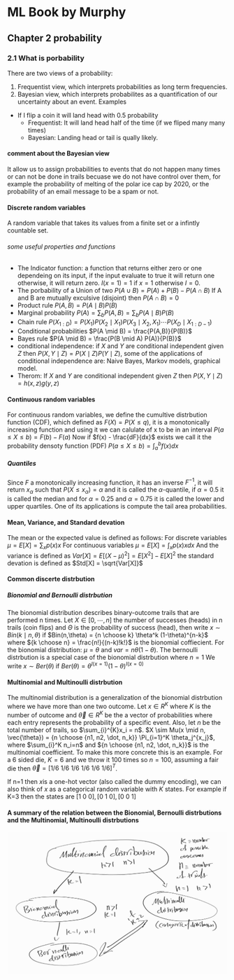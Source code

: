 # ML Book by Murphy
## Chapter 2 probability 
### 2.1 What is porbability 
There are two views of a probability:
1. Frequentist view, which interprets probabilities as long term frequencies.
2. Bayesian view, which interprets probabilites as a quantification of our uncertainty about an event.
Examples
- If I flip a coin it will land head with 0.5 probability
	- Frequentist: It will land head half of the time (if we fliped many many times)
	- Bayesian: Landing head or tail is qually likely.
#### comment about the Bayesian view
It allow us to assign probabilities to events that do not happen many times or can not be done in trails becuase we do not have control over them, for example the probability of melting of the polar ice cap by 2020, or the probability of an email message to be a spam or not.
#### Discrete random variables
A random variable that takes its values from a finite set or a infintly countable set.
###### some useful properties and functions
- The Indicator function: a function that returns either zero or one dependeing on its input, if the input evaluate to true it will return one otherwise, it will return zero.
$I(x=1) = 1$ if $x=1$ otherwise $I = 0$.
- The porbability of a Union of two 
$P(A\cup B) = P(A) + P(B) -  P(A \cap B)$
If A and B are mutually exculsive (disjoint) then $P(A \cap B)=0$
- Product rule
$P(A,B) = P(A\mid B) P(B)$
- Marginal probability
$P(A) = \sum_b P(A,B) = \sum_b P(A\mid B) P(B)$
- Chain rule
$P(X_{1:D})=P(X_1)P(X_2\mid X_1)P(X_3 \mid X_2,X_1) \cdots  P(X_D \mid X_{1:D-1})$
- Conditional probabilities 
$P(A \mid B) = \frac{P(A,B)}{P(B)}$
- Bayes rule
$P(A \mid B) = \frac{P(B \mid A) P(A)}{P(B)}$
- conditional independence: if $X$ and $Y$ are conditional independent given $Z$ then $P(X,Y \mid Z) = P(X \mid Z)P(Y \mid Z)$, some of the applications of conditional independence are: Naive Bayes, Markov models, graphical model.
- Therom: If $X$ and $Y$ are conditional independent given $Z$ then $P(X,Y \mid Z) = h(x,z)g(y,z)$
#### Continuous random variables
For continuous random variables, we define the cumultive distrbution function (CDF), which defined as $F(X) = P(X \leq q)$, it is a monotonically increasing function and using it we can calulate of x to be in an interval $P(a \leq X \leq b)=F(b) - F(a)$
Now if $f(x) - \frac{dF}{dx}$ exists we call it the probability densoty function (PDF) $P(a \leq X \leq b) = \int_{a}^{b} f(x) dx$
##### Quantiles
Since $F$  a monotonically increasing function, it has an inverse $F^{-1}$, it will return $x_{\alpha}$ such that $P(X \leq x_{\alpha}) = \alpha$ and it is called the $\alpha$-quantile, if $\alpha = 0.5$ it is called the median and for $\alpha = 0.25$ and $\alpha = 0.75$ it is called the lower and upper quartiles.
One of its applications is compute the tail area probabilities.
#### Mean, Variance, and Standard devation
The mean or the expected value is defined as follows:
For discrete variables $\mu = E[X] = \sum_x p(x)x$ 
For continuous variables $\mu = E[X] = \int_x p(x)x dx$ 
And the variance is defined as 
$Var[X] = E[(X - \mu)^2] = E[X^2] - E[X]^2$
the standard devation is defined as $Std[X] = \sqrt{Var[X]}$
#### Common discerte distrbution
##### Bionomial and Bernoulli distrbution
The bionomial distribution describes binary-outcome trails that are performed n times. 
Let $X \in [0, \cdots, n]$ the number of successes (heads) in n trails (coin flips) and $\Theta$ is the probability of success (head), then write $x \sim Bin(k \mid n,\theta)$ if $Bin(n,\theta) = {n \choose k} \theta^k (1-\theta)^{n-k}$ where ${k \choose n} = \frac{n!}{(n-k)!k!}$ is the bionomial coffiecient. 
For the bionomial distribution: $\mu = \theta$ and $var = n\theta(1-\theta)$.
The bernoulli distrbution is a special case of the bionomial distrbution where $n=1$
We write $x \sim Ber(\theta)$ if $Ber(\theta) = \theta^{I(x=1)} (1-\theta)^{I(x=0)}$
#### Multinomial and Multinoulli distrbution
The multinomial distribution is a generalization of the bionomial distrbution where we have more than one two outcome.
Let $x \in R^K$ where $K$ is the number of outcome and $\vec{\theta} \in R^K$ be the a vector of probabilities where each entry represents the probability of a specific event.
Also, let $n$  be the total number of trails, so $\sum_{i}^{K}x_i = n$.
$X \sim Mu(x \mid n, \vec{\theta}) = {n \choose {n1, n2, \dot, n_k}} \Pi_{i=1}^K \theta_j^{x_j}$, where $\sum_{i}^K n_i=n$ and ${n \choose {n1, n2, \dot, n_k}}$ is the multinomial coefficient.
To make this more concrete this is an example.
For a 6 sided die, $K=6$ and we throw it 100 times so $n=100$,  assuming a fair die then $\vec{\theta}=[1/6 \ 1/6 \ 1/6 \ 1/6 \ 1/6 \ 1/6]^T$.

If n=1 then $x$is a one-hot vector (also called the dummy encoding), we can also think of $x$ as a categorical random variable  with $K$ states.
For example if K=3 then the states are  $[1 \ 0 \ 0], [0 \ 1 \ 0], [0 \ 0 \ 1]$
#### A summary of the relation between the Bionomial, Bernoulli distrbutions and the Multinomial, Multinoulli distrbutions
![](distrbution.jpeg)